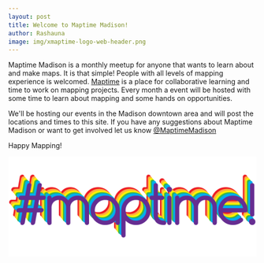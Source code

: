 ```yaml
---
layout: post
title: Welcome to Maptime Madison!
author: Rashauna
image: img/xmaptime-logo-web-header.png
---
```

Maptime Madison is a monthly meetup for anyone that wants to learn about and make maps.  It is that simple! People with all levels of mapping experience is welcomed. [Maptime](http://www.maptime.io/) is a place for collaborative learning and time to work on mapping projects.  Every month a event will be hosted with some time to learn about mapping and some hands on opportunities.

We'll be hosting our events in the Madison downtown area and will post the locations and times to this site.  If you have any suggestions about Maptime Madison or want to get involved let us know [@MaptimeMadison](https://twitter.com/MaptimeMadison)

Happy Mapping!

![maptime logo](img/xmaptime-logo-web-header.png)